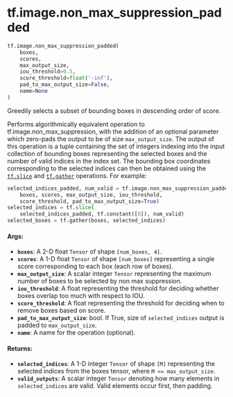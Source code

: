 <div itemscope itemtype="http://developers.google.com/ReferenceObject">
<meta itemprop="name" content="tf.image.non_max_suppression_padded" />
<meta itemprop="path" content="Stable" />
</div>

# tf.image.non_max_suppression_padded

``` python
tf.image.non_max_suppression_padded(
    boxes,
    scores,
    max_output_size,
    iou_threshold=0.5,
    score_threshold=float('-inf'),
    pad_to_max_output_size=False,
    name=None
)
```

Greedily selects a subset of bounding boxes in descending order of score.

Performs algorithmically equivalent operation to tf.image.non_max_suppression,
with the addition of an optional parameter which zero-pads the output to
be of size `max_output_size`.
The output of this operation is a tuple containing the set of integers
indexing into the input collection of bounding boxes representing the selected
boxes and the number of valid indices in the index set.  The bounding box
coordinates corresponding to the selected indices can then be obtained using
the <a href="../../tf/slice.md"><code>tf.slice</code></a> and <a href="../../tf/gather.md"><code>tf.gather</code></a> operations.  For example:
  ```python
  selected_indices_padded, num_valid = tf.image.non_max_suppression_padded(
      boxes, scores, max_output_size, iou_threshold,
      score_threshold, pad_to_max_output_size=True)
  selected_indices = tf.slice(
      selected_indices_padded, tf.constant([0]), num_valid)
  selected_boxes = tf.gather(boxes, selected_indices)
  ```

#### Args:

* <b>`boxes`</b>: A 2-D float `Tensor` of shape `[num_boxes, 4]`.
* <b>`scores`</b>: A 1-D float `Tensor` of shape `[num_boxes]` representing a single
    score corresponding to each box (each row of boxes).
* <b>`max_output_size`</b>: A scalar integer `Tensor` representing the maximum number
    of boxes to be selected by non max suppression.
* <b>`iou_threshold`</b>: A float representing the threshold for deciding whether boxes
    overlap too much with respect to IOU.
* <b>`score_threshold`</b>: A float representing the threshold for deciding when to
    remove boxes based on score.
* <b>`pad_to_max_output_size`</b>: bool.  If True, size of `selected_indices` output is
    padded to `max_output_size`.
* <b>`name`</b>: A name for the operation (optional).


#### Returns:

* <b>`selected_indices`</b>: A 1-D integer `Tensor` of shape `[M]` representing the
    selected indices from the boxes tensor, where `M <= max_output_size`.
* <b>`valid_outputs`</b>: A scalar integer `Tensor` denoting how many elements in
  `selected_indices` are valid.  Valid elements occur first, then padding.